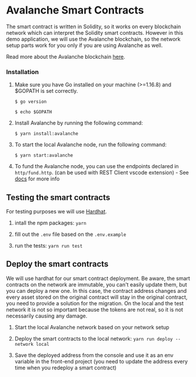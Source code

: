 # Avalanche Smart Contracts

The smart contract is written in Solidity, so it works on every blockchain network which can interpret the Solidity smart contracts.
However in this demo application, we will use the Avalanche blockchain, so the network setup parts work for you only if you are using Avalanche as well.

Read more about the Avalanche blockchain [here](https://docs.avax.network/learn/getting-started).

### Installation

1. Make sure you have Go installed on your machine (>=1.16.8) and $GOPATH is set correctly.

   `$ go version`

   `$ echo $GOPATH`

2. Install Avalanche by running the following command:

   `$ yarn install:avalanche`

3. To start the local Avalanche node, run the following command:

   `$ yarn start:avalanche`

4. To fund the Avalanche node, you can use the endpoints declared in `http/fund.http`. (can be used with REST Client vscode extension) - See [docs](https://docs.avax.network/build/tutorials/platform/fund-a-local-test-network) for more info

## Testing the smart contracts

For testing purposes we will use [Hardhat](https://hardhat.org/getting-started/).

1. intall the npm packages: `yarn`

2. fill out the `.env` file based on the `.env.example`

3. run the tests: `yarn run test`

## Deploy the smart contracts

We will use hardhat for our smart contract deployment. Be aware, the smart contracts on the network are immutable, you can't easily update them, but you can deploy a new one. In this case, the contract address changes and every asset stored on the original contract will stay in the original contract, you need to provide a solution for the migration. On the local and the test network it is not so important because the tokens are not real, so it is not necessarily causing any damage.

1. Start the local Avalanche network based on your network setup

2. Deploy the smart contracts to the local network: `yarn run deploy --network local`

3. Save the deployed address from the console and use it as an env variable in the front-end project (you need to update the address every time when you redeploy a smart contract)
